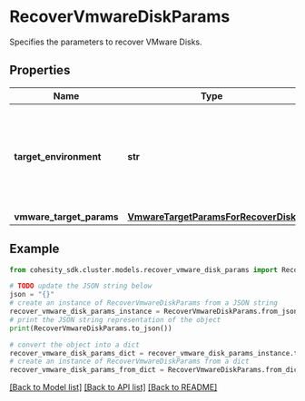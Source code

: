 # RecoverVmwareDiskParams

Specifies the parameters to recover VMware Disks.

## Properties

Name | Type | Description | Notes
------------ | ------------- | ------------- | -------------
**target_environment** | **str** | Specifies the environment of the recovery target. The corresponding params below must be filled out. | 
**vmware_target_params** | [**VmwareTargetParamsForRecoverDisk**](VmwareTargetParamsForRecoverDisk.md) |  | [optional] 

## Example

```python
from cohesity_sdk.cluster.models.recover_vmware_disk_params import RecoverVmwareDiskParams

# TODO update the JSON string below
json = "{}"
# create an instance of RecoverVmwareDiskParams from a JSON string
recover_vmware_disk_params_instance = RecoverVmwareDiskParams.from_json(json)
# print the JSON string representation of the object
print(RecoverVmwareDiskParams.to_json())

# convert the object into a dict
recover_vmware_disk_params_dict = recover_vmware_disk_params_instance.to_dict()
# create an instance of RecoverVmwareDiskParams from a dict
recover_vmware_disk_params_from_dict = RecoverVmwareDiskParams.from_dict(recover_vmware_disk_params_dict)
```
[[Back to Model list]](../README.md#documentation-for-models) [[Back to API list]](../README.md#documentation-for-api-endpoints) [[Back to README]](../README.md)


